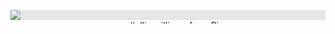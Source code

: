 <p align="center">
<img style="display: block;-webkit-user-select: none;margin: auto;background-color: hsl(0, 0%, 90%);transition: background-color 300ms;" src="https://64.media.tumblr.com/84450b2a1b3c8bfba5542224327c1a3b/11d2e8607d22c589-9d/s1280x1920/118dffd966a32a7b9fd10c291fa3561ef255c4d1.pnj">
<img alt="#ellie williams from Ria⋆" class="J9AiF" height="6" src="https://64.media.tumblr.com/cca8f65f1149ebdc0761d3363deac314/f667b24825ea03b7-6b/s540x810/e0edcb9a270af9ed5b548d8e150166c04e9bf7c7.gifv" width="540">

